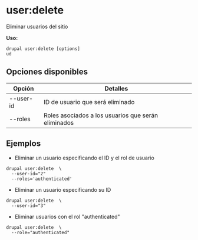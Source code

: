 # user:delete
Eliminar usuarios del sitio

**Uso:**
```
drupal user:delete [options]
ud
```

## Opciones disponibles
Opción | Detalles
-------|-------------
--user-id | ID de usuario que será eliminado
--roles | Roles asociados a los usuarios que serán eliminados

## Ejemplos
* Eliminar un usuario especificando el ID y el rol de usuario
```
drupal user:delete  \
  --user-id="2"
  --roles='authenticated'
```
* Eliminar un usuario especificando su ID
```
drupal user:delete  \
  --user-id="3"
```
* Eliminar usuarios con el rol "authenticated"
```
drupal user:delete  \
  --role="authenticated"
```
